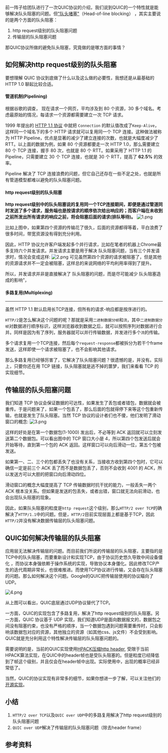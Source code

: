 前一阵子给团队进行了一次QUIC协议的介绍，我们说到QUIC的一个特性就是能够解决队头阻塞的问题。但["队头堵塞"](https://zh.wikipedia.org/wiki/%E9%98%9F%E5%A4%B4%E9%98%BB%E5%A1%9E)（Head-of-line blocking） ，其实主要说的是两个方面的队头阻塞：

1. http request级别的队头阻塞问题 
2. 传输层的队头阻塞问题 

那QUIC协议所做的避免队头阻塞，究竟做的是哪方面的事情？



## **如何解决http request级别的队头阻塞**

要想理解 QUIC 协议到底做了什么以及这么做的必要性，我想还是从最基础的 HTTP 1.0 聊起比较合适。 

#### **管道机制(Pipelining)**

根据谷歌的调查， 现在请求一个网页，平均涉及到 80 个资源，30 多个域名。考虑最原始的情况，每请求一个资源都需要建立一次 TCP 请求。

1999 年提出的 [HTTP 1.1 协议](https://www.ietf.org/rfc/rfc2616.txt) 中就把 `Connection` 的默认值改成了`Keep-Alive`，这样同一个域名下的多个 HTTP 请求就可以复用同一个 TCP 连接。这种做法被称为 HTTP Pipeline，优点是显著的减少了建立连接的次数，也就是大幅度减少了 RTT。以上面的数据为例，如果 80 个资源都要走一次 HTTP 1.0，那么需要建立 80 个 TCP 连接，握手 80 次，也就是 80 个 RTT。如果采用了 HTTP 1.1 的 Pipeline，只需要建立 30 个 TCP 连接，也就是 30 个 RTT，提高了 **62.5%** 的效率。

Pipeline 解决了 TCP 连接浪费的问题，但它自己还存在一些不足之处，也就是所有管道模型都难以避免的队头阻塞问题。

#### http request级别的队头阻塞

**http request级别中的队头阻塞说的复用同一个TCP连接期间，即便是通过管道同时发送了多个请求，服务端也是按请求的顺序依次给出响应的；而客户端在未收到之前所发出所有请求的响应之前，将会阻塞后面的请求(排队等待)。**
![1.png](http://ata2-img.cn-hangzhou.img-pub.aliyun-inc.com/c5b5750bb04a234fafdbb5555ed0ff3a.png)

比如上图中，如果第四个资源的传输花了很久，后面的资源都得等着，平白浪费了很多时间，带宽资源没有得到充分利用。

因此，HTTP 协议允许客户端发起多个并行请求，比如在笔者的机器上Chrome最多支持六个并发请求。并发请求主要是用于解决 队头阻塞问题，当有三个并发请求时，情况会变成这样:
![2.png](http://ata2-img.cn-hangzhou.img-pub.aliyun-inc.com/3c1da88535d525be72add01d1de2ca4c.png)
可见虽然第四个资源的请求被阻塞了，但是其他的资源请求并不一定会被阻塞，这样总的来说网络的平均利用率得到了提升。

所以，并发请求并非是直接解决了 队头阻塞的问题，而是尽可能减少 队头阻塞造成的影响”， 

#### **多路复用(Multiplexing)**

------

虽然 HTTP 1.1 默认启用长TCP连接，但所有的请求-响应都是按序进行的。

`HTTP/2`是怎么解决这个问题的呢？那就是采用`二进制数据分帧`和`流`，其中`二进制数据分帧`对数据进行顺序标识，这样浏览器收到数据之后，就可以按照序列对数据进行合并。同样是因为有了序列，服务器就可以并行传输数据，并发进行多个`流`的传输。

多个请求复用一个TCP连接，然后每个`request-response`都被拆分为若干个frame发送，这样即使一个请求被阻塞了，也不会影响其他请求。



那么多路复用已经够厉害了，它解决了队头阻塞问题？很遗憾的是，并没有。实际上，只要你还在用 TCP 链接，队头阻塞就是逃不掉的噩梦，我们来看看 TCP 的实现细节。



##  传输层的队头阻塞问题 

我们知道 TCP 协议会保证数据的可达性，如果发生了丢包或者错包，数据就会被重传。于是问题来了，如果一个包丢了，那么后面的包就得停下来等这个包重新传输，也就是发生了队头阻塞。当然 TCP 协议的设计者们也不傻，他们发明了滑动窗口的概念:
![3.png](http://ata2-img.cn-hangzhou.img-pub.aliyun-inc.com/66aaaaff8a9a36d9f1423dc757a69eaf.png)

这样的好处是在第一个数据包(1-1000) 发出后，不必等到 ACK 返回就可以立刻发送第二个数据包。可以看出图中的 TCP 窗口大小是 4，所以第四个包发送后就会开始等待，直到第一个包的 ACK 返回。这样窗口可以向后滑动一位，第五个包被发送。

如果第一、二、三个的包都丢失了也没有关系，当接收方收到第四个包时，它可以确信一定是前三个 ACK 丢了而不是数据包丢了，否则不会收到 4001 的 ACK，所以发送方可以大胆的把窗口向后滑动四位。

滑动窗口的概念大幅度提高了 TCP 传输数据时抗干扰的能力，一般丢失一两个 ACK 根本没关系。但如果是发送的包丢失，或者出错，窗口就无法向前滑动，也会出现队头阻塞的现象。

因此，如果队头阻塞的粒度是`http request`这个级别，那么`HTTP/2 over TCP`的确解决了`HTTP/1.1`中的问题。但是，`HTTP/2`目前实现层面上都是基于TCP，因此`HTTP/2`并没有解决数据传输层的队头阻塞问题。 



## QUIC如何解决传输层的队头阻塞

应用层无法解决传输层的问题。而目前我们所说的传输层的队头阻塞，主要指的是TCP中的队头阻塞，而要重新设计和实现TCP，由于协议历史悠久导致中间设备僵化 ，而协议本身强依赖于操作系统的实现，导致协议本身僵化。因此修改TCP产生的迭代周期非常长，也很难推进。而使用TCP协议进行传输，又会存在队头阻塞的问题。那么如何解决这个问题。Google的QUIC把传输层使用的协议瞄向了UDP。


![4.png](http://ata2-img.cn-hangzhou.img-pub.aliyun-inc.com/5df23fa080a1a0fe84f98a1340745052.png)

从上图可以看出，QUIC底层通过UDP协议替代了TCP。

一方面，QUIC的实现包含了多路复用，解决了http request级别的队头阻塞。另一方面，QUIC 协议基于 UDP 实现，我们知道UDP是面向数据报文的，数据包之间没有阻塞约束，也没有严格的顺序，当一个数据包遇到问题需要重传时，只会影响该数据包对应的资源，其他独立的资源（如其他css、js文件）不会受到影响。QUIC就是充分利用这个特性解决传输层的队头阻塞问题的。 

需要说明的是，当前的QUIC实现使用[HPACK压缩http header](https://docs.google.com/document/d/1WJvyZflAO2pq77yOLbp9NsGjC1CHetAXV8I0fQe-B_U/edit#heading=h.xkjc5yjm9sgx), 受限于当前HPACK算法实现，在QUIC中的header帧也是受队头阻塞的。但是粒度已经降低到了帧这个级别，并且仅会在header帧中出现。实际使用中，出现的概率已经非常低了。 

当然，QUIC的协议实现有非常多的细节，如果你想进一步了解，可以关注他们的[开源实现](https://chromium.googlesource.com/chromium/src/+/master/net/quic/)。 

## 小结

1. `HTTP/2 over TCP`以及`QUIC over UDP`中的多路复用解决了http request级别的队头阻塞问题
2. `QUIC over UDP`解决了传输层的队头阻塞问题（除去header frame）

## 参考资料

[1]: https://docs.google.com/document/d/1g5nIXAIkN_Y-7XJW5K45IblHd_L2f5LTaDUDwvZ5L6g/edit	"QUIC crypto design doc"
[2]: http://www.52im.net/thread-1309-1-1.html	"新一代基于UDP的低延时网络传输层协议——QUIC详解"
[3]: https://zhuanlan.zhihu.com/p/32553477	"科普:QUIC协议原理分析"
[4]: https://www.slideshare.net/obonaventure/beyond-tcp-the-evolution-of-internet-transport-protocols	"Beyond TCP: The evolution of Internet transport protocols"
[5]: https://liudanking.com/arch/what-is-head-of-line-blocking-http2-quic/	"当我们在谈论HTTP队头阻塞时，我们在谈论什么？"
[6]: https://xiaozhuanlan.com/topic/2083674195	"试图取代 TCP 的 QUIC 协议到底是什么?"